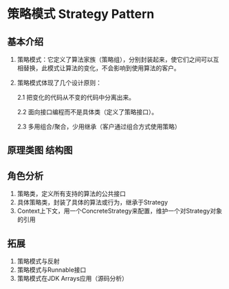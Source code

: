 # 策略模式 Strategy Pattern
## 基本介绍
1. 策略模式：它定义了算法家族（策略组），分别封装起来，使它们之间可以互相替换，此模式让算法的变化，不会影响到使用算法的客户。

2. 策略模式体现了几个设计原则：
   
   2.1 把变化的代码从不变的代码中分离出来。
   
   2.2 面向接口编程而不是具体类（定义了策略接口）。
   
   2.3 多用组合/聚合，少用继承（客户通过组合方式使用策略）
   
## 原理类图 结构图

## 角色分析
1. 策略类，定义所有支持的算法的公共接口
2. 具体策略类，封装了具体的算法或行为，继承于Strategy
3. Context上下文，用一个ConcreteStrategy来配置，维护一个对Strategy对象的引用


## 拓展
1. 策略模式与反射
2. 策略模式与Runnable接口
3. 策略模式在JDK Arrays应用（源码分析）